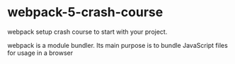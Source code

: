 # webpack-5-crash-course

webpack setup crash course to start with your project.

webpack is a module bundler. Its main purpose is to bundle JavaScript files for usage in a browser
